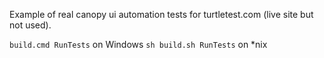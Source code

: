 Example of real canopy ui automation tests for turtletest.com (live site but not used).

`build.cmd RunTests` on Windows
`sh build.sh RunTests` on *nix


